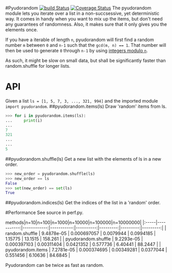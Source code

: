 #Pyudorandom
[![build Status](https://travis-ci.org/mewwts/pyudorandom.svg?branch=master)](https://travis-ci.org/mewwts/pyudorandom) [![Coverage Status](https://img.shields.io/coveralls/mewwts/pyudorandom.svg)](https://coveralls.io/r/mewwts/pyudorandom)
The pyudorandom module lets you iterate over a list in a non-succsessive, yet deterministic way. 
It comes in handy when you want to mix up the items, but don't need any guarantees of randomness. Also, it makes sure that it only gives you the elements once.

If you have a iterable of length `n`, pyudorandom will first find a random number `m` between `0` and `n-1` such that the `gcd(m, n) == 1`. That number will then be used to generate `0` through `n-1` by using [integers modulo `n`](http://en.wikipedia.org/wiki/Multiplicative_group_of_integers_modulo_n).

As such, it might be slow on small data, but shall be significantly faster
than random.shuffle for longer lists.

# API
Given a list `ls = [1, 5, 7, 3, ..., 321, 994]` and the imported module `import pyudorandom`.
##pyudorandom.items(ls)
Draw 'random' items from ls.
```Python 
>>> for i in pyudorandom.items(ls):
...     print(i)
...
7
321
...
...
5
```

##pyudorandom.shuffle(ls)
Get a new list with the elements of ls in a new order.
```Python
>>> new_order = pyudorandom.shuffle(ls)
>>> new_order == ls
False
>>> set(new_order) == set(ls)
True
```
##pyudorandom.indices(ls)
Get the indices of the list in a 'random' order.

#Performance 
See source in perf.py.

methods|n=10|n=100|n=1000|n=10000|n=100000|n=10000000|
|:-----|-----------:|------------:|-----------:|----------:|---------:|---------:|---------:|
| random.shuffle | 9.4878e-05 | 0.000697057 | 0.0079944  | 0.0994185 | 1.15775  | 13.1515  | 158.261  |
| pyudorandom.shuffle | 9.2293e-05 | 0.000397103 | 0.00311404 | 0.0421352 | 0.577736 |  6.40441 |  88.2447 |
| pyudorandom.items | 7.2781e-05 | 0.000374695 | 0.00349281 | 0.0377044 | 0.551456 |  6.10636 |  84.6845 |

Pyudorandom can be twice as fast as random.
